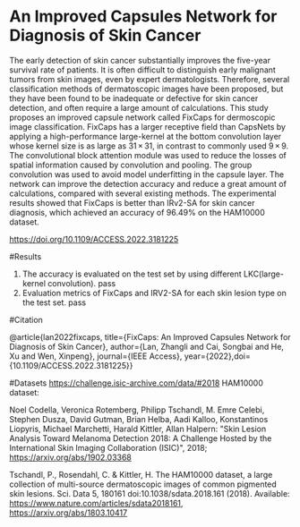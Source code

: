# An Improved Capsules Network for Diagnosis of Skin Cancer
The early detection of skin cancer substantially improves the five-year survival rate of patients. It is often difficult to distinguish early malignant tumors from skin images, even by expert dermatologists. Therefore, several classification methods of dermatoscopic images have been proposed, but they have been found to be inadequate or defective for skin cancer detection, and often require a large amount of calculations. This study proposes an improved capsule network called FixCaps for dermoscopic image classification. FixCaps has a larger receptive field than CapsNets by applying a high-performance large-kernel at the bottom convolution layer whose kernel size is as large as 31$\,\times\,$31, in contrast to commonly used 9$\,\times\,$9. The convolutional block attention module was used to reduce the losses of spatial information caused by convolution and pooling. The group convolution was used to avoid model underfitting in the capsule layer. The network can improve the detection accuracy and reduce a great amount of calculations, compared with several existing methods. The experimental results showed that FixCaps is better than IRv2-SA for skin cancer diagnosis, which achieved an accuracy of 96.49\% on the HAM10000 dataset.

https://doi.org/10.1109/ACCESS.2022.3181225

#Results
1. The accuracy is evaluated on the test set by using different LKC(large-kernel convolution).
pass
2. Evaluation metrics of FixCaps and IRV2-SA for each skin lesion type on the test set.
pass

#Citation

@article{lan2022fixcaps, title={FixCaps: An Improved Capsules Network for Diagnosis of Skin Cancer}, author={Lan, Zhangli and Cai, Songbai and He, Xu and Wen, Xinpeng}, journal={IEEE Access}, year={2022},doi={10.1109/ACCESS.2022.3181225}}

#Datasets
https://challenge.isic-archive.com/data/#2018
HAM10000 dataset:

Noel Codella, Veronica Rotemberg, Philipp Tschandl, M. Emre Celebi, Stephen Dusza, David Gutman, Brian Helba, Aadi Kalloo, Konstantinos Liopyris, Michael Marchetti, Harald Kittler, Allan Halpern: "Skin Lesion Analysis Toward Melanoma Detection 2018: A Challenge Hosted by the International Skin Imaging Collaboration (ISIC)", 2018; https://arxiv.org/abs/1902.03368

Tschandl, P., Rosendahl, C. & Kittler, H. The HAM10000 dataset, a large collection of multi-source dermatoscopic images of common pigmented skin lesions. Sci. Data 5, 180161 doi:10.1038/sdata.2018.161 (2018). Available: https://www.nature.com/articles/sdata2018161, https://arxiv.org/abs/1803.10417

